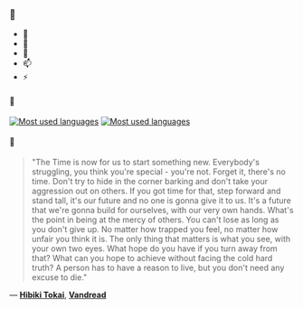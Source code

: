 ### 👋

- 🔭
- 🌱
- 💬
- 📫
- ⚡

#### 🧏

[![Most used languages](https://github-readme-stats-aynah.vercel.app/api/top-langs/?username=aynh&theme=solarized-dark&langs_count=6&layout=compact&hide_title=true)](https://github.com/anuraghazra/github-readme-stats#gh-dark-mode-only)
[![Most used languages](https://github-readme-stats-aynah.vercel.app/api/top-langs/?username=aynh&theme=solarized-light&langs_count=6&layout=compact&hide_title=true)](https://github.com/anuraghazra/github-readme-stats#gh-light-mode-only)

#### 💬

> "The Time is now for us to start something new. Everybody's struggling, you think you're special - you're not. Forget it, there's no time. Don't try to hide in the corner barking and don't take your aggression out on others. If you got time for that, step forward and stand tall, it's our future and no one is gonna give it to us. It's a future that we're gonna build for ourselves, with our very own hands. What's the point in being at the mercy of others. You can't lose as long as you don't give up. No matter how trapped you feel, no matter how unfair you think it is. The only thing that matters is what you see, with your own two eyes. What hope do you have if you turn away from that? What can you hope to achieve without facing the cold hard truth? A person has to have a reason to live, but you don't need any excuse to die."

&mdash; [**Hibiki Tokai**](https://myanimelist.net/character.php?q=Hibiki%20Tokai&cat=character), [**Vandread**](https://myanimelist.net/search/all?q=Vandread&cat=all)
